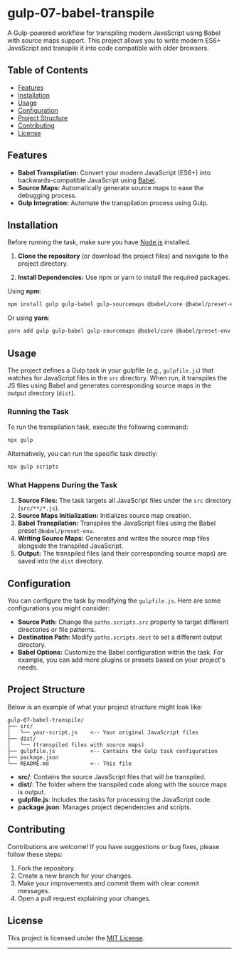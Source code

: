 ﻿# gulp-07-babel-transpile

A Gulp-powered workflow for transpiling modern JavaScript using Babel with source maps support. This project allows you to write modern ES6+ JavaScript and transpile it into code compatible with older browsers.

## Table of Contents

- [Features](#features)
- [Installation](#installation)
- [Usage](#usage)
- [Configuration](#configuration)
- [Project Structure](#project-structure)
- [Contributing](#contributing)
- [License](#license)

## Features

- **Babel Transpilation:** Convert your modern JavaScript (ES6+) into backwards-compatible JavaScript using [Babel](https://babeljs.io/).
- **Source Maps:** Automatically generate source maps to ease the debugging process.
- **Gulp Integration:** Automate the transpilation process using Gulp.

## Installation

Before running the task, make sure you have [Node.js](https://nodejs.org/) installed.

1. **Clone the repository** (or download the project files) and navigate to the project directory.

2. **Install Dependencies:** Use npm or yarn to install the required packages.

Using **npm**:

```bash
npm install gulp gulp-babel gulp-sourcemaps @babel/core @babel/preset-env --save-dev
```

Or using **yarn**:

```bash
yarn add gulp gulp-babel gulp-sourcemaps @babel/core @babel/preset-env --dev
```

## Usage

The project defines a Gulp task in your gulpfile (e.g., `gulpfile.js`) that watches for JavaScript files in the `src` directory. When run, it transpiles the JS files using Babel and generates corresponding source maps in the output directory (`dist`).

### Running the Task

To run the transpilation task, execute the following command:

```bash
npx gulp
```

Alternatively, you can run the specific task directly:

```bash
npx gulp scripts
```

### What Happens During the Task

1. **Source Files:** The task targets all JavaScript files under the `src` directory (`src/**/*.js`).
2. **Source Maps Initialization:** Initializes source map creation.
3. **Babel Transpilation:** Transpiles the JavaScript files using the Babel preset `@babel/preset-env`.
4. **Writing Source Maps:** Generates and writes the source map files alongside the transpiled JavaScript.
5. **Output:** The transpiled files (and their corresponding source maps) are saved into the `dist` directory.

## Configuration

You can configure the task by modifying the `gulpfile.js`. Here are some configurations you might consider:

- **Source Path:** Change the `paths.scripts.src` property to target different directories or file patterns.
- **Destination Path:** Modify `paths.scripts.dest` to set a different output directory.
- **Babel Options:** Customize the Babel configuration within the task. For example, you can add more plugins or presets based on your project's needs.

## Project Structure

Below is an example of what your project structure might look like:

```
gulp-07-babel-transpile/
├── src/
│   └── your-script.js    <-- Your original JavaScript files
├── dist/
│   └── (transpiled files with source maps)
├── gulpfile.js           <-- Contains the Gulp task configuration
├── package.json
└── README.md             <-- This file
```

- **src/**: Contains the source JavaScript files that will be transpiled.
- **dist/**: The folder where the transpiled code along with the source maps is output.
- **gulpfile.js**: Includes the tasks for processing the JavaScript code.
- **package.json**: Manages project dependencies and scripts.

## Contributing

Contributions are welcome! If you have suggestions or bug fixes, please follow these steps:

1. Fork the repository.
2. Create a new branch for your changes.
3. Make your improvements and commit them with clear commit messages.
4. Open a pull request explaining your changes.

## License

This project is licensed under the [MIT License](LICENSE).

---


